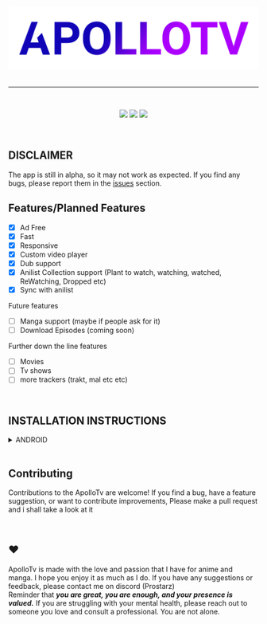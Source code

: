 <div align="center">
<a href="#">
    <img src="./misc/images/Apollotv-banner(no-bg).png"/ style="width: 550px" >
</a>
</div>

<br />

---

<br />

<div align="center">
    <p align="center">
    <img src="https://img.shields.io/badge/platforms-android-blueviolet?style=for-the-badge"/>
    <img src="https://img.shields.io/github/downloads/apollotv-team/apollotv/total?color=blueviolet&logo=android&logoColor=%23fff&style=for-the-badge" />
    <img src="https://img.shields.io/github/license/tdanks2000/apollotvrn?style=for-the-badge" />
  </p>
</div>

<br />

## DISCLAIMER

The app is still in alpha, so it may not work as expected. If you find any bugs, please report them in the [issues](https://github.com/TDanks2000/apollotvrn/issues) section.

## Features/Planned Features

- [x] Ad Free
- [x] Fast
- [x] Responsive
- [x] Custom video player
- [x] Dub support
- [x] Anilist Collection support (Plant to watch, watching, watched, ReWatching, Dropped etc)
- [X] Sync with anilist

Future features
- [ ] Manga support (maybe if people ask for it)
- [ ] Download Episodes (coming soon)

Further down the line features
- [ ] Movies
- [ ] Tv shows 
- [ ] more trackers (trakt, mal etc etc)

<br />

## INSTALLATION INSTRUCTIONS

<details>
<summary>ANDROID</summary>
<p>Make sure you have install from unknown sources enabled</p>
<p>it will most likely ask you to enable this anyway</p>

1. [Download the apk.](https://github.com/TDanks2000/apollotvrn/releases)
2. Install the apk.
3. Open the app.

</details>

<br />

## Contributing
Contributions to the ApolloTv are welcome! If you find a bug, have a feature suggestion, or want to contribute improvements, Please make a pull request and i shall take a look at it

<br />


## ❤️

ApolloTv is made with the love and passion that I have for anime and manga. I hope you enjoy it as much as I do. If you have any suggestions or feedback, please contact me on discord (Prostarz)
<br />
Reminder that <strong><i>you are great, you are enough, and your presence is valued.</i></strong> If you are struggling with your mental health, please reach out to someone you love and consult a professional. You are not alone.
